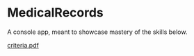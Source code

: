 # MedicalRecords

A console app, meant to showcase mastery of the skills below.

[criteria.pdf](https://github.com/draialexis/MedicalRecords/files/9509254/criteria.pdf)
